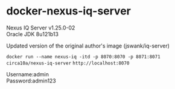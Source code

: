 # docker-nexus-iq-server
Nexus IQ Server v1.25.0-02  
Oracle JDK 8u121b13

Updated version of the original author's image (jswank/iq-server)

`docker run --name nexus-iq -itd -p 8070:8070 -p 8071:8071 circa10a/nexus-iq-server`
`http://localhost:8070`

Username:admin  
Password:admin123
